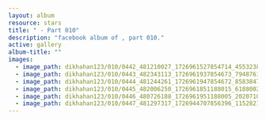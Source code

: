 ```yaml
---
layout: album
resource: stars
title: " - Part 010"
description: "facebook album of , part 010."
active: gallery
album-title: ""
images:
  - image_path: dikhahan123/010/0442_481210027_1726961527854714_4553238484648956322_n.jpg
  - image_path: dikhahan123/010/0443_482343113_1726961937854673_7948761167494825167_n.jpg
  - image_path: dikhahan123/010/0444_481244261_1726961947854672_8583847475341074754_n.jpg
  - image_path: dikhahan123/010/0445_482006250_1726961851188015_6188002849024654984_n.jpg
  - image_path: dikhahan123/010/0446_480726188_1726961951188005_2020710170557542880_n.jpg
  - image_path: dikhahan123/010/0447_481297317_1726944707856396_1152821853952163212_n.jpg
---
```


